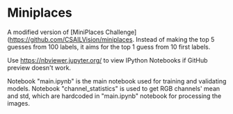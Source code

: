 # Miniplaces

A modified version of [MiniPlaces Challenge](https://github.com/CSAILVision/miniplaces. Instead of making the top 5 guesses from 100 labels, it aims for the top 1 guess from 10 first labels.

Use https://nbviewer.jupyter.org/ to view IPython Notebooks if GitHub preview doesn't work.

Notebook "main.ipynb" is the main notebook used for training and validating models. Notebook "channel_statistics" is used to get RGB channels' mean and std, which are hardcoded in "main.ipynb" notebook for processing the images.
